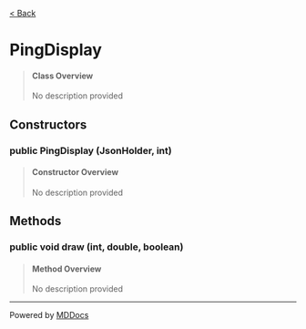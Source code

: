 [< Back](../README.md)
# PingDisplay #
>#### Class Overview ####
>No description provided
## Constructors ##
### public PingDisplay (JsonHolder, int) ###
>#### Constructor Overview ####
>No description provided
>
## Methods ##
### public void draw (int, double, boolean) ###
>#### Method Overview ####
>No description provided
>

---
Powered by [MDDocs](https://github.com/VRCube/MDDocs)
